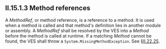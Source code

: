 ## II.15.1.3 Method references

A _MethodRef_, or method reference, is a reference to a method. It is used when a method is called and that method's definition lies in another module or assembly. A _MethodRef_ shall be resolved by the VES into a _Method_ before the method is called at runtime. If a matching _Method_ cannot be found, the VES shall throw a `System.MissingMethodException`. See §[II.22.25](ii.22.25-memberref-0x0a.md).
